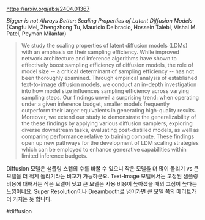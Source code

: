 https://arxiv.org/abs/2404.01367

*Bigger is not Always Better: Scaling Properties of Latent Diffusion Models* (Kangfu Mei, Zhengzhong Tu, Mauricio Delbracio, Hossein Talebi, Vishal M. Patel, Peyman Milanfar)

> We study the scaling properties of latent diffusion models (LDMs) with an emphasis on their sampling efficiency. While improved network architecture and inference algorithms have shown to effectively boost sampling efficiency of diffusion models, the role of model size -- a critical determinant of sampling efficiency -- has not been thoroughly examined. Through empirical analysis of established text-to-image diffusion models, we conduct an in-depth investigation into how model size influences sampling efficiency across varying sampling steps. Our findings unveil a surprising trend: when operating under a given inference budget, smaller models frequently outperform their larger equivalents in generating high-quality results. Moreover, we extend our study to demonstrate the generalizability of the these findings by applying various diffusion samplers, exploring diverse downstream tasks, evaluating post-distilled models, as well as comparing performance relative to training compute. These findings open up new pathways for the development of LDM scaling strategies which can be employed to enhance generative capabilities within limited inference budgets.

Diffusion 모델은 샘플링 스텝의 수를 바꿀 수 있으니 작은 모델을 더 많이 돌리기 vs 큰 모델을 더 적게 돌리기라는 비교가 가능하군요. Text-Image 모델에서는 고정된 샘플링 비용에 대해서는 작은 모델이 낫고 큰 모델은 사용 비용이 높아졌을 때의 고점이 높다는 느낌이네요. Super Resolution이나 Dreambooth로 넘어가면 큰 모델 쪽의 메리트가 더 커지는 듯 합니다.

#diffusion 